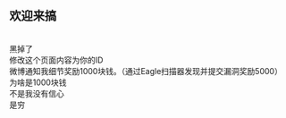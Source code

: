 <h2>欢迎来搞</h2>
<br/>
黑掉了<br/>
修改这个页面内容为你的ID
<br/>
微博通知我细节奖励1000块钱。（通过Eagle扫描器发现并提交漏洞奖励5000）
<br/>
为啥是1000块钱
<br/>
不是我没有信心
<br/>
是穷
<br/>
